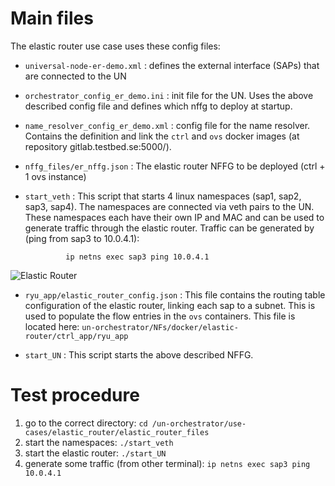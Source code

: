 
# Main files

The elastic router use case uses these config files:

* `universal-node-er-demo.xml` : defines the external interface (SAPs) that are connected to the UN 

* `orchestrator_config_er_demo.ini` : init file for the UN. Uses the above described config file and defines which nffg to deploy at startup.

* `name_resolver_config_er_demo.xml` : config file for the name resolver. Contains the definition and link the `ctrl` and `ovs` docker images (at repository gitlab.testbed.se:5000/).

* `nffg_files/er_nffg.json` : The elastic router NFFG to be deployed (ctrl + 1 ovs instance)  

* `start_veth` : This script that starts 4 linux namespaces (sap1, sap2, sap3, sap4). The namespaces are connected via veth pairs to the UN. These namespaces each have their own IP and MAC and can be used to generate traffic through the elastic router. 
Traffic can be generated by (ping from sap3 to 10.0.4.1):

               ip netns exec sap3 ping 10.0.4.1


![Elastic Router](https://raw.githubusercontent.com/stevenvanrossem/un-orchestrator/elastic-router/use-cases/elastic_router/elastic_router_files/figures/ER_test_setup.PNG)



* `ryu_app/elastic_router_config.json` : This file contains the routing table configuration of the elastic router, linking each sap to a subnet. This is used to populate the flow entries in the `ovs` containers. This file is located here: `un-orchestrator/NFs/docker/elastic-router/ctrl_app/ryu_app`

* `start_UN` : This script starts the above described NFFG.

# Test procedure

1. go to the correct directory:  `cd /un-orchestrator/use-cases/elastic_router/elastic_router_files`
2. start the namespaces: `./start_veth`
3. start the elastic router: `./start_UN`
4. generate some traffic (from other terminal): `ip netns exec sap3 ping 10.0.4.1` 
